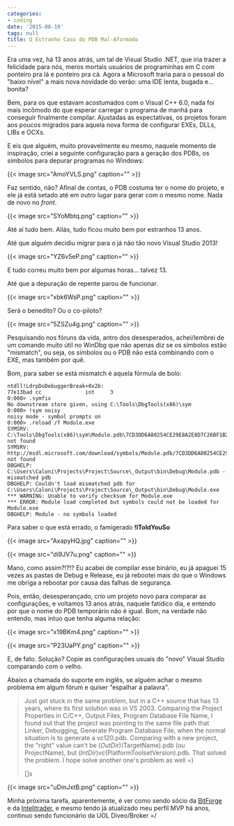 ```yaml
---
categories:
- coding
date: '2015-08-19'
tags: null
title: O Estranho Caso do PDB Mal-Aformado
---
```


Era uma vez, há 13 anos atrás, um tal de Visual Studio .NET, que iria trazer a felicidade para nós, meros mortais usuários de programinhas em C com ponteiro pra lá e ponteiro pra cá. Agora a Microsoft traria para o pessoal do "baixo nível" a mais nova novidade do verão: uma IDE lenta, bugada e... bonita?

Bem, para os que estavam acostumados com o Visual C++ 6.0, nada foi mais incômodo do que esperar carregar o programa de manhã para conseguir finalmente compilar. Ajustadas as expectativas, os projetos foram aos poucos migrados para aquela nova forma de configurar EXEs, DLLs, LIBs e OCXs.

E eis que alguém, muito provavelmente eu mesmo, naquele momento de inspiração, criei a seguinte configuração para a geração dos PDBs, os símbolos para depurar programas no Windows:

{{< image src="AmoYVLS.png" caption="" >}}

Faz sentido, não? Afinal de contas, o PDB costuma ter o nome do projeto, e ele já está setado até em outro lugar para gerar com o mesmo nome. Nada de novo no _front_.

{{< image src="SYoMbtq.png" caption="" >}}

Até aí tudo bem. Aliás, tudo ficou muito bem por estranhos 13 anos.

Até que alguém decidiu migrar para o já não tão novo Visual Studio 2013!

{{< image src="YZ6v5eP.png" caption="" >}}

E tudo correu muito bem por algumas horas... talvez 13.

Até que a depuração de repente parou de funcionar.

{{< image src="xbk6WsP.png" caption="" >}}

Será o benedito? Ou o co-piloto?

{{< image src="5ZSZu4g.png" caption="" >}}

Pesquisando nos fóruns da vida, antro dos desesperados, achei/lembrei de um comando muito útil no WinDbg que não apenas diz se os símbolos estão "mismatch", ou seja, os símbolos ou o PDB não está combinando com o EXE, mas também por quê.

Bom, para saber se está mismatch é aquela fórmula de bolo:

```
ntdll!LdrpDoDebuggerBreak+0x2b:
77e13bad cc              int     3
0:000> .symfix
No downstream store given, using C:\Tools\DbgTools(x86)\sym
0:000> !sym noisy
noisy mode - symbol prompts on
0:000> .reload /f Module.exe
SYMSRV:  C:\Tools\DbgTools(x86)\sym\Module.pdb\7CD3DD6A80254CE29E8A2E8D7C26BF1B2\Module.pdb not found
SYMSRV:  http://msdl.microsoft.com/download/symbols/Module.pdb/7CD3DD6A80254CE29E8A2E8D7C26BF1B2/Module.pdb not found
DBGHELP: C:\Users\Caloni\Projects\Project\Source\_Output\bin\Debug\Module.pdb - mismatched pdb
DBGHELP: Couldn't load mismatched pdb for C:\Users\Caloni\Projects\Project\Source\_Output\bin\Debug\Module.exe
*** WARNING: Unable to verify checksum for Module.exe
*** ERROR: Module load completed but symbols could not be loaded for Module.exe
DBGHELP: Module - no symbols loaded
```
Para saber o que está errado, o famigerado **!IToldYouSo**

{{< image src="AxapyHQ.jpg" caption="" >}}

{{< image src="di9JV7u.png" caption="" >}}

Mano, como assim?!?!? Eu acabei de compilar esse binário, eu já apaguei 15 vezes as pastas de Debug e Release, eu já rebootei mais do que o Windows me obriga a rebootar por causa das falhas de segurança.

Pois, então, desesperançado, crio um projeto novo para comparar as configurações, e voltamos 13 anos atrás, naquele fatídico dia, e entendo por que o nome do PDB temporário não é igual. Bom, na verdade não entendo, mas intuo que tenha alguma relação:

{{< image src="x19BKm4.png" caption="" >}}

{{< image src="P23UaPY.png" caption="" >}}

E, de fato. Solução? Copie as configurações usuais do "novo" Visual Studio comparando com o velho.

Abaixo a chamada do suporte em inglês, se alguém achar o mesmo problema em algum fórum e quiser "espalhar a palavra".

> Just got stuck in the same problem, but in a C++ source that has 13 years, where its first solution was in VS 2003. Comparing the Project Properties in C/C++, Output Files, Program Database File Name, I found out that the project was pointing to the same file path that Linker, Debugging, Generate Program Database File, when the normal situation is to generate a vc120.pdb. Comparing with a new project, the "right" value can't be $(OutDir)$(TargetName).pdb (ou ProjectName), but $(IntDir)vc$(PlatformToolsetVersion).pdb. That solved the problem. I hope solve another one's problem as well =)
> 
> []s

{{< image src="uDmJxtB.png" caption="" >}}

Minha próxima tarefa, aparentemente, é ver como sendo sócio da [BitForge](http://www.bitforge.com.br) e da [Intelitrader](http://www.intelitrader.com.br), e mesmo tendo já atualizado meu perfil MVP há anos, continuo sendo funcionário da UOL Diveo/Broker =/